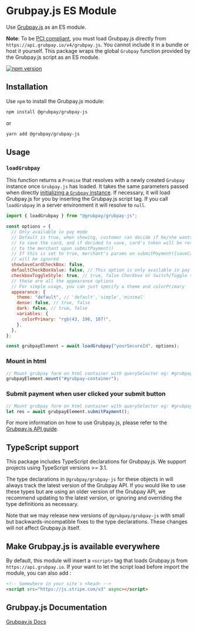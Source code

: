 # Grubpay.js ES Module

Use [Grubpay.js](https://stripe.com/docs/stripe-js) as an ES module.

**Note**: To be
[PCI compliant](https://stripe.com/docs/security/guide#validating-pci-compliance),
you must load Grubpay.js directly from `https://api.grubpay.io/v4/grubpay.js`. You cannot
include it in a bundle or host it yourself. This package wraps the global
`Grubpay` function provided by the Grubpay.js script as an ES module.

[![npm version](https://img.shields.io/npm/v/@grubpay/grubpay-js.svg?style=flat-square)](https://www.npmjs.com/package/@grubpay/grubpay-js)

## Installation

Use `npm` to install the Grubpay.js module:

```sh
npm install @grubpay/grubpay-js
```

or

```sh
yarn add @grubpay/grubpay-js
```

## Usage

### `loadGrubpay`

This function returns a `Promise` that resolves with a newly created `Grubpay`
instance once `Grubpay.js` has loaded. It takes the same parameters passed when
directly
[initializing a `Grubpay` instance](https://develop.grubpay.io/guide/self_hosted_integration.html#integration-guide). If
necessary, it will load Grubpay.js for you by inserting the Grubpay.js script tag.
If you call `loadGrubpay` in a server environment it will resolve to `null`.

```js
import { loadGrubpay } from "@grubpay/grubpay-js";

const options = {
  // Only available in pay mode
  // Default is true, when showing, customer can decide if he/she wants
  // to save the card, and if decided to save, card's token will be returned
  // to the merchant upon submitPayment()
  // If this is set to true, merchant's params on submitPayment({saveCard:true})
  // will be ignored
  showSaveCardCheckBox: false,
  defaultCheckBoxValue: false, // This option is only available in pay mode
  checkboxToggleStyle: true, // true, false Checkbox or Switch/Toggle style?
  // these are all the appearance options
  // For simple usage, you can just specify a theme and colorPrimary
  appearance: {
    theme: "default", // 'default','simple','minimal'
    dense: false, // true, false
    dark: false, // true, false
    variables: {
      colorPrimary: "rgb(43, 196, 107)",
    },
  },
};

const grubpayElement = await loadGrubpay("yourSecureId", options);
```

### Mount in html

```js
// Mount grubpay form on html container with querySelector eg: #grubpay-container
grubpayElement.mount("#grubpay-container");
```

### Submit payment when user clicked your submit button

```js
// Mount grubpay form on html container with querySelector eg: #grubpay-container
let res = await grubpayElement.submitPayment();
```

For more information on how to use Grubpay.js, please refer to the
[Grubpay.js API guide](https://develop.grubpay.io/guide).

## TypeScript support

This package includes TypeScript declarations for Grubpay.js. We support projects
using TypeScript versions >= 3.1.

The type declarations in
`@grubpay/grubpay-js` for these objects in will always track the
latest version of the Grubpay API. If you would like to use these types but are using an older version of the Grubpay
API, we recommend updating to the latest version, or ignoring and overriding the type definitions as necessary.

Note that we may release new versions of `@grubpay/grubpay-js` with small but backwards-incompatible fixes to the type
declarations. These changes will not affect Grubpay.js itself.

## Make Grubpay.js is available everywhere

By default, this module will insert a `<script>` tag that loads Grubpay.js from
`https://api.grubpay.io`. If your want to let the script load before import the module, you can also add :

```html
<!-- Somewhere in your site's <head> -->
<script src="https://js.stripe.com/v3" async></script>
```

## Grubpay.js Documentation

[Grubpay.js Docs](https://develop.grubpay.io/guide/)
